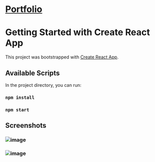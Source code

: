 # [Portfolio](https://incandescent-gecko-471129.netlify.app)
# Getting Started with Create React App

This project was bootstrapped with [Create React App](https://github.com/facebook/create-react-app).

## Available Scripts

In the project directory, you can run:


### `npm install`
### `npm start`

## Screenshots
### ![image](https://github.com/billy3b/Portfolio/assets/108816279/221fd66f-8429-4846-9e36-abc8cebe7278)

### ![image](https://github.com/billy3b/Portfolio/assets/108816279/6303c11a-c856-454a-b8f1-f0a73c55e319)

